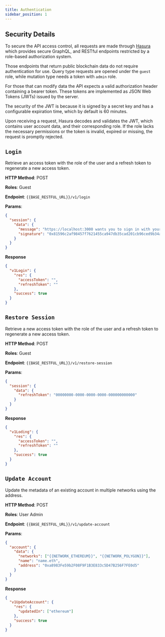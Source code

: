 ```yaml
---
title: Authentication
sidebar_position: 1
---
```


## Security Details

To secure the API access control, all requests are made through [Hasura](https://hasura.io/) which provides secure GraphQL, and RESTful endpoints restricted by a role-based authorization system.

Those endpoints that return public blockchain data do not require authentication for use. Query type requests are opened under the `guest` role, while mutation type needs a token with `admin` role.

For those that can modify data the API expects a valid authorization header containing a bearer token. These tokens are implemented as JSON Web Tokens (JWTs) issued by the server.

The security of the JWT is because it is signed by a secret key and has a configurable expiration time, which by default is 60 minutes.

Upon receiving a request, Hasura decodes and validates the JWT, which contains user account data, and their corresponding role. If the role lacks the necessary permissions or the token is invalid, expired or missing, the request is promptly rejected.

## `Login`

Retrieve an access token with the role of the user and a refresh token to regenerate a new access token.

**HTTP Method**: POST

**Roles**: Guest

**Endpoint**: `{{BASE_RESTFUL_URL}}/v1/login`

**Params**:

```json
{
  "session": {
    "data": {
      "message": "https://localhost:3000 wants you to sign in with your Ethereum account: 0xa8983Fe59b2F08F9F1B3E833c5D47B256F7FE0d5  Sign in with Ethereum to the app.  URI: https://localhost:3000 Version: 1 Chain ID: 1 Nonce: V4953jdM8Y5ljtOvZ Issued At: 2024-09-14T20:44:31.764Z Expiration Time: 2024-09-14T20:49:31.761Z",
      "signature": "0x81596c2af98457f7621455ca947db35cad201cb96ced9b34a4b2403fea35c01431f7bca6db5fc5ffdb92b42c3cd0ae0c5b21cc24099ce6e630f0966e3fa544701c"
    }
  }
}
```

**Response**

```json
{
  "v1Login": {
    "res": {
      "accessToken": "",
      "refreshToken": ""
    },
    "success": true
  }
}
```

## `Restore Session`

Retrieve a new access token with the role of the user and a refresh token to regenerate a new access token.

**HTTP Method**: POST

**Roles**: Guest

**Endpoint**: `{{BASE_RESTFUL_URL}}/v1/restore-session`

**Params**:

```json
{
  "session": {
    "data": {
      "refreshToken": "00000000-0000-0000-0000-000000000000"
    }
  }
}
```

**Response**

```json
{
  "v1Loding": {
    "res": {
      "accessToken": "",
      "refreshToken": ""
    },
    "success": true
  }
}
```

## `Update Account`

Update the metadata of an existing account in multiple networks using the address.

**HTTP Method**: POST

**Roles**: User Admin

**Endpoint**: `{{BASE_RESTFUL_URL}}/v1/update-account`

**Params**:

```json
{
  "account": {
    "data": {
      "networks": ["{{NETWORK_ETHEREUM}}", "{{NETWORK_POLYGON}}"],
      "name": "name.eth",
      "address": "0xa8983Fe59b2F08F9F1B3E833c5D47B256F7FE0d5"
    }
  }
}
```

**Response**

```json
{
  "v1UpdateAccount": {
    "res": {
      "updatedIn": ["ethereum"]
    },
    "success": true
  }
}
```
